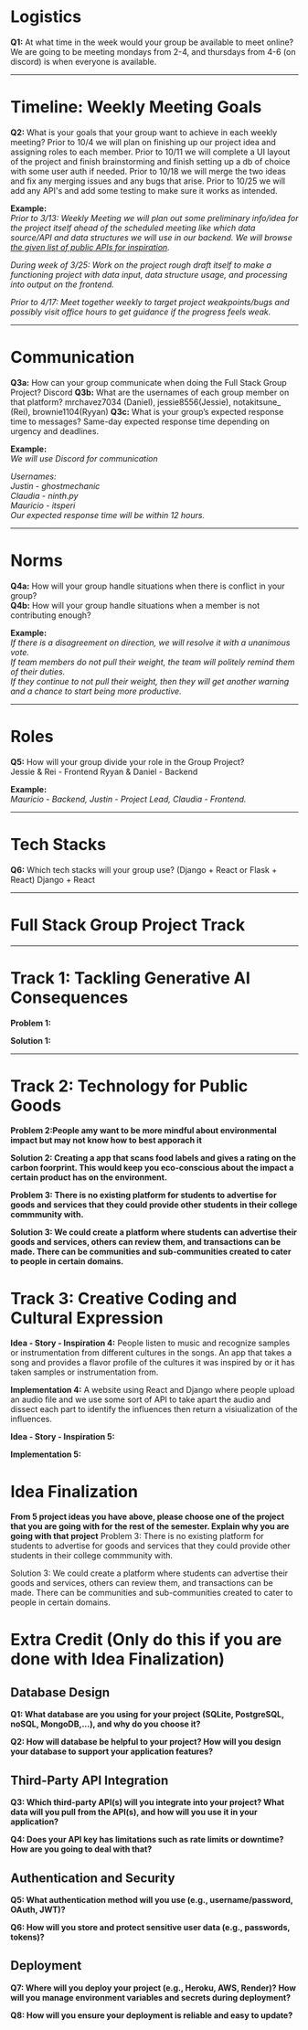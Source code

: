 # Logistics  

**Q1:** At what time in the week would your group be available to meet online?  
We are going to be meeting mondays from 2-4, and thursdays from 4-6 (on discord) is when everyone is available.


---

# Timeline: Weekly Meeting Goals  

**Q2:** What is your goals that your group want to achieve in each weekly meeting?
Prior to 10/4 we will plan on finishing up our project idea and assigning roles to each member.
Prior to 10/11 we will complete a UI layout of the project and finish brainstorming and finish setting up a db of choice with some user auth if needed.
Prior to 10/18 we will merge the two ideas and fix any merging issues and any bugs that arise.
Prior to 10/25 we will add any API's and add some testing to make sure it works as intended.

**Example:**  
*Prior to 3/13: Weekly Meeting we will plan out some preliminary info/idea for the project itself ahead of the scheduled meeting like which data source/API and data structures we will use in our backend. We will browse [the given list of public APIs for inspiration](https://github.com/public-apis/public-apis).*  

*During week of 3/25: Work on the project rough draft itself to make a functioning project with data input, data structure usage, and processing into output on the frontend.*  

*Prior to 4/17: Meet together weekly to target project weakpoints/bugs and possibly visit office hours to get guidance if the progress feels weak.*  

---

# Communication  

**Q3a:** How can your group communicate when doing the Full Stack Group Project?  Discord
**Q3b:** What are the usernames of each group member on that platform? mrchavez7034 (Daniel), jessie8556(Jessie), notakitsune_ (Rei), brownie1104(Ryyan)
**Q3c:** What is your group’s expected response time to messages?  Same-day expected response time depending on urgency and deadlines.

**Example:**  
*We will use Discord for communication*  

*Usernames:*  
*Justin - ghostmechanic*  
*Claudia - ninth.py*  
*Mauricio - itsperi*  
*Our expected response time will be within 12 hours.*  

---

# Norms  

**Q4a:** How will your group handle situations when there is conflict in your group?  
**Q4b:** How will your group handle situations when a member is not contributing enough?  

**Example:**  
*If there is a disagreement on direction, we will resolve it with a unanimous vote.*  
*If team members do not pull their weight, the team will politely remind them of their duties.*  
*If they continue to not pull their weight, then they will get another warning and a chance to start being more productive.*  

---

# Roles  

**Q5:** How will your group divide your role in the Group Project?  
Jessie & Rei - Frontend
Ryyan & Daniel - Backend

**Example:**  
*Mauricio - Backend, Justin - Project Lead, Claudia - Frontend.*  

---

# Tech Stacks

**Q6:** Which tech stacks will your group use? (Django + React or Flask + React)
Django + React

---
# Full Stack Group Project Track  
---

# Track 1: Tackling Generative AI Consequences
**Problem 1:** 

**Solution 1:** 

---

# Track 2: Technology for Public Goods 

**Problem 2:People amy want to be more mindful about environmental impact but may not know how to best apporach it**

**Solution 2: Creating a app that scans food labels and gives a rating on the carbon foorprint. This would keep you eco-conscious about the impact a certain product has on the environment.** 

**Problem 3: There is no existing platform for students to advertise for goods and services that they could provide other students in their college commmunity with.** 

**Solution 3: We could create a platform where students can advertise their goods and services, others can review them, and transactions can be made. There can be communities and sub-communities created to cater to people in certain domains.**  

# Track 3: Creative Coding and Cultural Expression

**Idea - Story - Inspiration 4:**
People listen to music and recognize samples or instrumentation from different cultures in the songs. An app that takes a song and provides a flavor profile of the cultures it was inspired by or it has taken samples or instrumentation from.

**Implementation 4:**
A website using React and Django where people upload an audio file and we use some sort of API to take apart the audio and dissect each part to identify the influences then return a visiualization of the influences.

**Idea - Story - Inspiration 5:**

**Implementation 5:**


# Idea Finalization

**From 5 project ideas you have above, please choose one of the project that you are going with for the rest of the semester. Explain why you are going with that project**
Problem 3: There is no existing platform for students to advertise for goods and services that they could provide other students in their college commmunity with.

Solution 3: We could create a platform where students can advertise their goods and services, others can review them, and transactions can be made. There can be communities and sub-communities created to cater to people in certain domains.

# Extra Credit (Only do this if you are done with Idea Finalization)

## Database Design

**Q1: What database are you using for your project (SQLite, PostgreSQL, noSQL, MongoDB,...), and why do you choose it?**

**Q2: How will database be helpful to your project? How will you design your database to support your application features?**

## Third-Party API Integration

**Q3: Which third-party API(s) will you integrate into your project? What data will you pull from the API(s), and how will you use it in your application?**

**Q4: Does your API key has limitations such as rate limits or downtime? How are you going to deal with that?**

## Authentication and Security

**Q5: What authentication method will you use (e.g., username/password, OAuth, JWT)?**

**Q6: How will you store and protect sensitive user data (e.g., passwords, tokens)?**

## Deployment

**Q7: Where will you deploy your project (e.g., Heroku, AWS, Render)? How will you manage environment variables and secrets during deployment?**

**Q8: How will you ensure your deployment is reliable and easy to update?**
